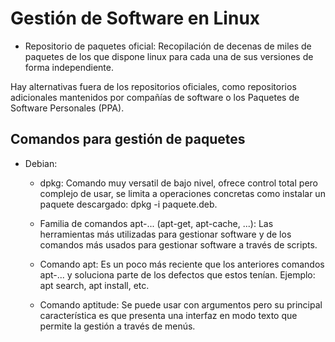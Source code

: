 # Gestión de Software en Linux

- Repositorio de paquetes oficial: Recopilación de decenas de miles de paquetes de los que dispone linux para cada una de sus versiones de forma independiente.

Hay alternativas fuera de los repositorios oficiales, como repositorios adicionales mantenidos por compañías de software o los Paquetes de Software Personales (PPA).

## Comandos para gestión de paquetes

- Debian:
    - dpkg: Comando muy versatil de bajo nivel, ofrece control total pero complejo de usar, se limita a operaciones concretas como instalar un paquete descargado: dpkg -i paquete.deb.

    - Familia de comandos apt-... (apt-get, apt-cache, ...): Las herramientas más utilizadas para gestionar software y de los comandos más usados para gestionar software a través de scripts.

    - Comando apt: Es un poco más reciente que los anteriores comandos apt-... y soluciona parte de los defectos que estos tenían. Ejemplo: apt search, apt install, etc.

    - Comando aptitude: Se puede usar con argumentos pero su principal característica es que presenta una interfaz en modo texto que permite la gestión a través de menús.
    